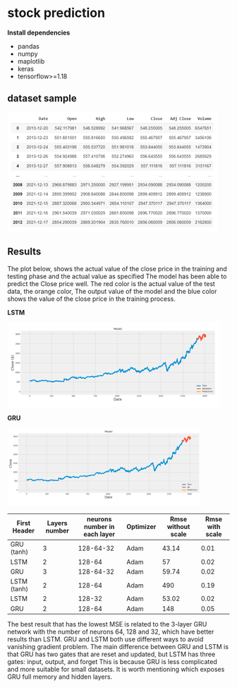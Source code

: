 # stock prediction

**Install dependencies**

- pandas
- numpy
- maplotlib
- keras 
- tensorflow>=1.18

## dataset sample

![alt text](https://github.com/smohammadi96/stock_prediction_lstm/blob/main/images/stock_dataset.PNG)



## Results

The plot below, shows the actual value of the close price in the training and testing phase and the actual value as specified
The model has been able to predict the Close price well. The red color is the actual value of the test data, the orange color,
The output value of the model and the blue color shows the value of the close price in the training process.


**LSTM**

![alt text](https://github.com/smohammadi96/stock_prediction_lstm/blob/main/images/plot1.PNG)

**GRU**

![alt text](https://github.com/smohammadi96/stock_prediction_lstm/blob/main/images/plot2.PNG)




| First Header  | Layers number | neurons number in each layer | Optimizer | Rmse without scale | Rmse with scale | 
| ------------- | ------------- | ------------- | ------------- | ------------- | ------------- | 
| GRU (tanh)  | 3 | 128-64-32 | Adam | 43.14 | 0.01 |
| LSTM | 2 | 128-64 | Adam | 57 | 0.02 |
| GRU | 3 | 128-64-32 | Adam | 59.74 | 0.02 |
| LSTM (tanh) | 2 | 128-64 | Adam | 490 | 0.19 |
| LSTM | 2 | 128-32 | Adam | 53.02 | 0.02 |
| GRU | 2 | 128-64 | Adam | 148 | 0.05 |


The best result that has the lowest MSE is related to the 3-layer GRU network with the number of neurons 64, 128 and 32, which have better results than LSTM. GRU and LSTM both use different ways to avoid vanishing gradient problem.
The main difference between GRU and LSTM is that GRU has two gates that are reset and updated, but LSTM has three gates: input, output, and forget This is because GRU is less complicated and more suitable for small datasets. It is worth mentioning which exposes GRU full memory and hidden layers.
